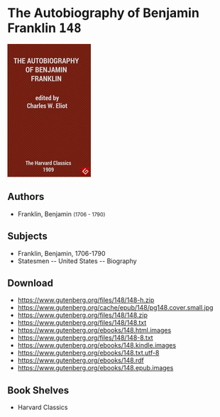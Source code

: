 # The Autobiography of Benjamin Franklin <kbd>148</kbd>

![](./cover.medium.jpg "")

## Authors


 - Franklin, Benjamin <small>(1706 - 1790)</small>

## Subjects


 - Franklin, Benjamin, 1706-1790
 - Statesmen -- United States -- Biography

## Download


 - https://www.gutenberg.org/files/148/148-h.zip
 - https://www.gutenberg.org/cache/epub/148/pg148.cover.small.jpg
 - https://www.gutenberg.org/files/148/148.zip
 - https://www.gutenberg.org/files/148/148.txt
 - https://www.gutenberg.org/ebooks/148.html.images
 - https://www.gutenberg.org/files/148/148-8.txt
 - https://www.gutenberg.org/ebooks/148.kindle.images
 - https://www.gutenberg.org/ebooks/148.txt.utf-8
 - https://www.gutenberg.org/ebooks/148.rdf
 - https://www.gutenberg.org/ebooks/148.epub.images

## Book Shelves


 - Harvard Classics
